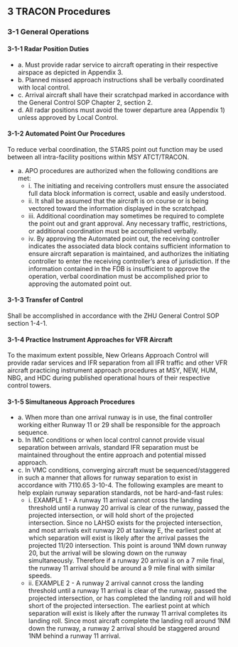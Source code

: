 ## 3 TRACON Procedures
### 3-1 General Operations
#### 3-1-1 Radar Position Duties
- a. Must provide radar service to aircraft operating in their respective airspace as depicted in Appendix 3.
- b. Planned missed approach instructions shall be verbally coordinated with local control.
- c. Arrival aircraft shall have their scratchpad marked in accordance with the General Control SOP Chapter 2, section 2.
- d. All radar positions must avoid the tower departure area (Appendix 1) unless approved by Local Control.
#### 3-1-2 Automated Point Our Procedures
To reduce verbal coordination, the STARS point out function may be used between all intra-facility positions within MSY ATCT/TRACON.
- a. APO procedures are authorized when the following conditions are met:
  - i. The initiating and receiving controllers must ensure the associated full data block information is correct, usable and easily understood.
  - ii. It shall be assumed that the aircraft is on course or is being vectored toward the information displayed in the scratchpad.
  - iii. Additional coordination may sometimes be required to complete the point out and grant approval. Any necessary traffic, restrictions, or additional coordination must be accomplished verbally.
  - iv. By approving the Automated point out, the receiving controller indicates the associated data block contains sufficient information to ensure aircraft separation is maintained, and authorizes the initiating controller to enter the receiving controller’s area of jurisdiction. If the information contained in the FDB is insufficient to approve the operation, verbal coordination must be accomplished prior to approving the automated point out.
#### 3-1-3 Transfer of Control
Shall be accomplished in accordance with the ZHU General Control SOP section 1-4-1.
#### 3-1-4 Practice Instrument Approaches for VFR Aircraft
To the maximum extent possible, New Orleans Approach Control will provide radar services and IFR separation from all IFR traffic and other VFR aircraft practicing instrument approach procedures at MSY, NEW, HUM, NBG, and HDC during published operational hours of their respective control towers.
#### 3-1-5 Simultaneous Approach Procedures
- a. When more than one arrival runway is in use, the final controller working either Runway 11 or 29 shall be responsible for the approach sequence.
- b. In IMC conditions or when local control cannot provide visual separation between arrivals, standard IFR separation must be maintained throughout the entire approach and potential missed approach.
- c. In VMC conditions, converging aircraft must be sequenced/staggered in such a manner that allows for runway separation to exist in accordance with 7110.65 3-10-4. The following examples are meant to help explain runway separation standards, not be
hard-and-fast rules:
  - i. EXAMPLE 1 - A runway 11 arrival cannot cross the landing threshold until a runway 20 arrival is clear of the runway, passed the projected intersection, or will hold short of the projected intersection. Since no LAHSO exists for the projected intersection, and most arrivals exit runway 20 at taxiway E, the earliest point at which separation will exist is likely after the arrival passes the projected 11/20 intersection. This point is around 1NM down runway 20, but the arrival will be slowing down on the runway simultaneously. Therefore if a runway 20 arrival is on a 7 mile final, the runway 11 arrival should be around a 9 mile final with similar speeds.
  - ii. EXAMPLE 2 - A runway 2 arrival cannot cross the landing threshold until a runway 11 arrival is clear of the runway, passed the projected intersection, or has completed the landing roll and will hold short of the projected intersection. The earliest point at which separation will exist is likely after the runway 11 arrival completes its landing roll. Since most aircraft complete the landing roll around 1NM down the runway, a runway 2 arrival should be staggered around 1NM behind a runway 11 arrival.